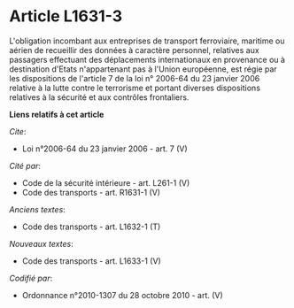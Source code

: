 # Article L1631-3

L'obligation incombant aux entreprises de transport ferroviaire, maritime ou aérien de recueillir des données à caractère
personnel, relatives aux passagers effectuant des déplacements internationaux en provenance ou à destination d'Etats
n'appartenant pas à l'Union européenne, est régie par les dispositions de l'article 7 de la loi n° 2006-64 du 23 janvier 2006
relative à la lutte contre le terrorisme et portant diverses dispositions relatives à la sécurité et aux contrôles
frontaliers.

**Liens relatifs à cet article**

_Cite_:

  - Loi n°2006-64 du 23 janvier 2006 - art. 7 (V)

_Cité par_:

  - Code de la sécurité intérieure - art. L261-1 (V)
  - Code des transports - art. R1631-1 (V)

_Anciens textes_:

  - Code des transports - art. L1632-1 (T)

_Nouveaux textes_:

  - Code des transports - art. L1633-1 (V)

_Codifié par_:

  - Ordonnance n°2010-1307 du 28 octobre 2010 - art. (V)
